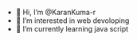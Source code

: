 - 👋 Hi, I’m @KaranKuma-r
- 👀 I’m interested in web devoloping
- 🌱 I’m currently learning java script 
  

<!---
KaranKuma-r/KaranKuma-r is a ✨ special ✨ repository because its `README.md` (this file) appears on your GitHub profile.
You can click the Preview link to take a look at your changes.
--->

